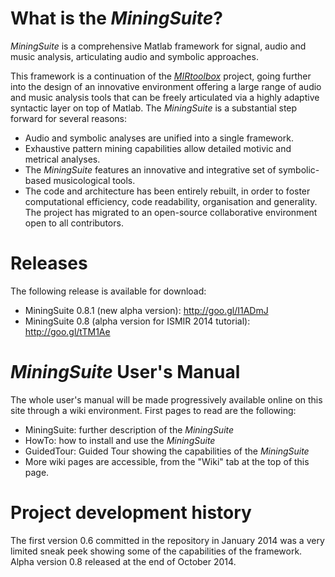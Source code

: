 # What is the _MiningSuite_? #

_MiningSuite_ is a comprehensive Matlab framework for signal, audio and music analysis, articulating audio and symbolic approaches.

This framework is a continuation of the _[MIRtoolbox](MirToolbox.md)_ project, going further into the design of an innovative environment offering a large range of audio and music analysis tools that can be freely articulated via a highly adaptive syntactic layer on top of Matlab. The _MiningSuite_ is a substantial step forward for several reasons:
  * Audio and symbolic analyses are unified into a single framework.
  * Exhaustive pattern mining capabilities allow detailed motivic and metrical analyses.
  * The _MiningSuite_ features an innovative and integrative set of symbolic-based musicological tools.
  * The code and architecture has been entirely rebuilt, in order to foster computational efficiency, code readability, organisation and generality. The project has migrated to an open-source collaborative environment open to all contributors.

# Releases #

The following release is available for download:

  * MiningSuite 0.8.1 (new alpha version): http://goo.gl/I1ADmJ
  * MiningSuite 0.8 (alpha version for ISMIR 2014 tutorial): http://goo.gl/tTM1Ae

# _MiningSuite_ User's Manual #

The whole user's manual will be made progressively available online on this site through a wiki environment. First pages to read are the following:
  * MiningSuite: further description of the _MiningSuite_
  * HowTo: how to install and use the _MiningSuite_
  * GuidedTour: Guided Tour showing the capabilities of the _MiningSuite_
  * More wiki pages are accessible, from the "Wiki" tab at the top of this page.

# Project development history #

The first version 0.6 committed in the repository in January 2014 was a very limited sneak peek showing some of the capabilities of the framework.
Alpha version 0.8 released at the end of October 2014.